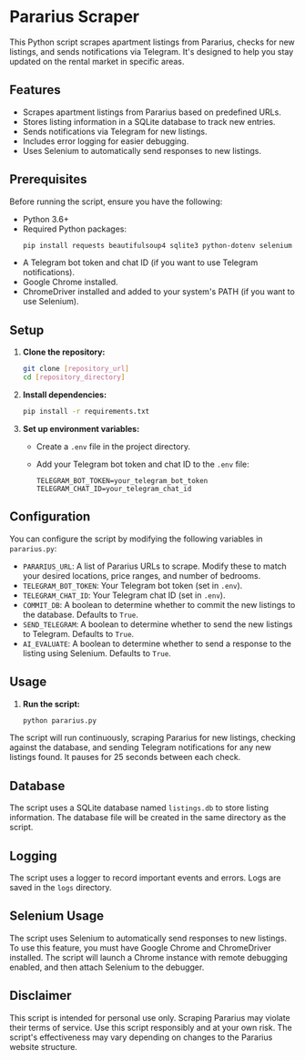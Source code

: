# Pararius Scraper

This Python script scrapes apartment listings from Pararius, checks for new listings, and sends notifications via Telegram. It's designed to help you stay updated on the rental market in specific areas.

## Features

-   Scrapes apartment listings from Pararius based on predefined URLs.
-   Stores listing information in a SQLite database to track new entries.
-   Sends notifications via Telegram for new listings.
-   Includes error logging for easier debugging.
-   Uses Selenium to automatically send responses to new listings.

## Prerequisites

Before running the script, ensure you have the following:

-   Python 3.6+
-   Required Python packages:
    ```bash
    pip install requests beautifulsoup4 sqlite3 python-dotenv selenium
    ```
-   A Telegram bot token and chat ID (if you want to use Telegram notifications).
-   Google Chrome installed.
-   ChromeDriver installed and added to your system's PATH (if you want to use Selenium).

## Setup

1.  **Clone the repository:**
    ```bash
    git clone [repository_url]
    cd [repository_directory]
    ```

2.  **Install dependencies:**
    ```bash
    pip install -r requirements.txt
    ```

3.  **Set up environment variables:**

    -   Create a `.env` file in the project directory.
    -   Add your Telegram bot token and chat ID to the `.env` file:

        ```
        TELEGRAM_BOT_TOKEN=your_telegram_bot_token
        TELEGRAM_CHAT_ID=your_telegram_chat_id
        ```

## Configuration

You can configure the script by modifying the following variables in `pararius.py`:

-   `PARARIUS_URL`: A list of Pararius URLs to scrape.  Modify these to match your desired locations, price ranges, and number of bedrooms.
-   `TELEGRAM_BOT_TOKEN`: Your Telegram bot token (set in `.env`).
-   `TELEGRAM_CHAT_ID`: Your Telegram chat ID (set in `.env`).
-   `COMMIT_DB`: A boolean to determine whether to commit the new listings to the database. Defaults to `True`.
-   `SEND_TELEGRAM`: A boolean to determine whether to send the new listings to Telegram. Defaults to `True`.
-   `AI_EVALUATE`: A boolean to determine whether to send a response to the listing using Selenium. Defaults to `True`.

## Usage

1.  **Run the script:**
    ```bash
    python pararius.py
    ```

The script will run continuously, scraping Pararius for new listings, checking against the database, and sending Telegram notifications for any new listings found.  It pauses for 25 seconds between each check.

## Database

The script uses a SQLite database named `listings.db` to store listing information. The database file will be created in the same directory as the script.

## Logging

The script uses a logger to record important events and errors. Logs are saved in the `logs` directory.

## Selenium Usage

The script uses Selenium to automatically send responses to new listings. To use this feature, you must have Google Chrome and ChromeDriver installed. The script will launch a Chrome instance with remote debugging enabled, and then attach Selenium to the debugger.

## Disclaimer

This script is intended for personal use only. Scraping Pararius may violate their terms of service. Use this script responsibly and at your own risk. The script's effectiveness may vary depending on changes to the Pararius website structure.